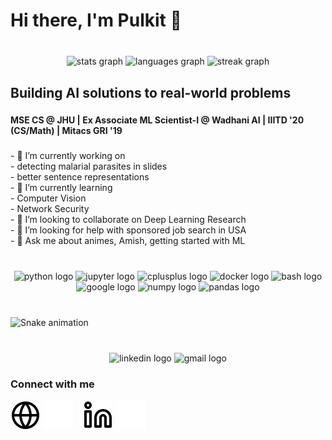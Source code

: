 <h1 align="left">Hi there, I'm Pulkit 👋</h1>

###

<br clear="both">

<div align="center">
  <img src="https://github-readme-stats.madaanpulkit.vercel.app/api?username=madaanpulkit&hide_title=false&hide_rank=false&show_icons=true&include_all_commits=true&count_private=true&disable_animations=false&theme=tokyonight&locale=en&hide_border=true&custom_title=Flex" height="150" alt="stats graph"  />
  <img src="https://github-readme-stats.madaanpulkit.vercel.app/api/top-langs/?username=madaanpulkit&locale=en&hide_title=false&layout=compact&langs_count=5&theme=tokyonight&hide_border=true&custom_title=It%27s+not+just+Jupyter" height="150" alt="languages graph"  />
  <img src="https://streak-stats.demolab.com?user=madaanpulkit&locale=en&mode=daily&theme=tokyonight&hide_border=true&border_radius=5" height="150" alt="streak graph"  />
</div>

###

<h2 align="left">Building AI solutions to real-world problems</h2>

###

<h4 align="left">MSE CS @ JHU | Ex Associate ML Scientist-I @ Wadhani AI | IIITD '20 (CS/Math) | Mitacs GRI '19</h4>

###

<p align="left">- 🔭 I’m currently working on <br>  - detecting malarial parasites in slides<br>  - better sentence representations<br>- 🌱 I’m currently learning<br>  - Computer Vision<br>  - Network Security<br>- 👯 I’m looking to collaborate on Deep Learning Research<br>- 🤔 I’m looking for help with sponsored job search in USA<br>- 💬 Ask me about animes, Amish, getting started with ML</p>

###

<br clear="both">

<div align="center">
  <img src="https://cdn.jsdelivr.net/gh/devicons/devicon/icons/python/python-original.svg" height="40" width="52" alt="python logo"  />
  <img src="https://cdn.jsdelivr.net/gh/devicons/devicon/icons/jupyter/jupyter-original.svg" height="40" width="52" alt="jupyter logo"  />
  <img src="https://cdn.jsdelivr.net/gh/devicons/devicon/icons/cplusplus/cplusplus-original.svg" height="40" width="52" alt="cplusplus logo"  />
  <img src="https://cdn.jsdelivr.net/gh/devicons/devicon/icons/docker/docker-original.svg" height="40" width="52" alt="docker logo"  />
  <img src="https://cdn.jsdelivr.net/gh/devicons/devicon/icons/bash/bash-original.svg" height="40" width="52" alt="bash logo"  />
  <img src="https://cdn.jsdelivr.net/gh/devicons/devicon/icons/google/google-original.svg" height="40" width="52" alt="google logo"  />
  <img src="https://cdn.jsdelivr.net/gh/devicons/devicon/icons/numpy/numpy-original.svg" height="40" width="52" alt="numpy logo"  />
  <img src="https://cdn.jsdelivr.net/gh/devicons/devicon/icons/pandas/pandas-original.svg" height="40" width="52" alt="pandas logo"  />
</div>

###

<br clear="both">

<img src="https://raw.githubusercontent.com/madaanpulkit/madaanpulkit/blob/content/imgs/snake.svg" alt="Snake animation" />

###

<br clear="both">

<div align="center">
  <img src="https://raw.githubusercontent.com/maurodesouza/profile-readme-generator/master/src/assets/icons/social/linkedin/default.svg" width="47" height="35" alt="linkedin logo"  />
  <img src="https://raw.githubusercontent.com/maurodesouza/profile-readme-generator/master/src/assets/icons/social/gmail/default.svg" width="47" height="35" alt="gmail logo"  />
</div>

###

### Connect with me

[![website](./content/imgs/globe-light.svg)](https://madaanpulkit.github.io#gh-light-mode-only)
[![website](./content/imgs/globe-dark.svg)](https://madaanpulkit.github.io#gh-dark-mode-only)
&nbsp;&nbsp;
[![website](./content/imgs/linkedin-light.svg)](https://linkedin.com/in/madaanpulkit#gh-light-mode-only)
[![website](./content/imgs/linkedin-dark.svg)](https://linkedin.com/in/madaanpulkit#gh-dark-mode-only)
&nbsp;&nbsp;

<!--
### Languages and Tools:

<img align="left" alt="Visual Studio Code" width="26px" src="https://cdn.jsdelivr.net/gh/devicons/devicon/icons/vscode/vscode-original.svg" style="padding-right:10px;" />
<img align="left" alt="HTML5" width="26px" src="https://cdn.jsdelivr.net/gh/devicons/devicon/icons/html5/html5-original.svg" style="padding-right:10px;" />
<img align="left" alt="CSS3" width="26px" src="https://cdn.jsdelivr.net/gh/devicons/devicon/icons/css3/css3-original.svg" style="padding-right:10px;" />
<img align="left" alt="Sass" width="26px" src="https://cdn.jsdelivr.net/gh/devicons/devicon/icons/sass/sass-original.svg" style="padding-right:10px;" />
<img align="left" alt="JavaScript" width="26px" src="https://cdn.jsdelivr.net/gh/devicons/devicon/icons/javascript/javascript-original.svg" style="padding-right:10px;" />
<img align="left" alt="React" width="26px" src="https://cdn.jsdelivr.net/gh/devicons/devicon/icons/react/react-original.svg" style="padding-right:10px;" />
<img align="left" alt="Gatsby" width="26px" src="https://cdn.jsdelivr.net/gh/devicons/devicon/icons/gatsby/gatsby-original.svg" style="padding-right:10px;" />
<img align="left" alt="GraphQL" width="26px" src="https://cdn.jsdelivr.net/gh/devicons/devicon/icons/graphql/graphql-plain.svg" style="padding-right:10px;" />
<img align="left" alt="Node.js" width="26px" src="https://cdn.jsdelivr.net/gh/devicons/devicon/icons/nodejs/nodejs-original.svg" style="padding-right:10px;" />
<img align="left" alt="Deno" width="26px" src="./img/deno-light.svg" style="padding-right:10px;" />
<img align="left" alt="MongoDB" width="26px" src="https://cdn.jsdelivr.net/gh/devicons/devicon/icons/mongodb/mongodb-original.svg" style="padding-right:10px;" />
<img align="left" alt="MySQL" width="26px" src="https://cdn.jsdelivr.net/gh/devicons/devicon/icons/mysql/mysql-original.svg" style="padding-right:10px;" />
<img align="left" alt="Git" width="26px" src="https://cdn.jsdelivr.net/gh/devicons/devicon/icons/git/git-original.svg" style="padding-right:10px;" />
<img align="left" alt="GitHub" width="26px" src="https://user-images.githubusercontent.com/3369400/139447912-e0f43f33-6d9f-45f8-be46-2df5bbc91289.png" style="padding-right:10px;" />
<img align="left" alt="GitHub" width="26px" src="https://user-images.githubusercontent.com/3369400/139448065-39a229ba-4b06-434b-bc67-616e2ed80c8f.png" style="padding-right:10px;" />
<img align="left" alt="Terminal" width="26px" src="./img/terminal-light.svg" />
<img align="left" alt="Terminal" width="26px" src="./img/terminal-dark.svg" />
-->
